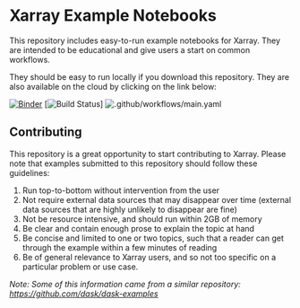 Xarray Example Notebooks
========================

This repository includes easy-to-run example notebooks for Xarray.
They are intended to be educational and give users a start on common workflows.

They should be easy to run locally if you download this repository.
They are also available on the cloud by clicking on the link below:

[![Binder](https://mybinder.org/badge.svg)](https://mybinder.org/v2/gh/xarray-contrib/xarray-tutorial/master) [![Build Status](https://travis-ci.org/xarray-contrib/xarray-tutorial.svg?branch=master)]
![.github/workflows/main.yaml](https://github.com/xarray-contrib/xarray-tutorial/workflows/.github/workflows/main.yaml/badge.svg)

Contributing
------------

This repository is a great opportunity to start contributing to Xarray.
Please note that examples submitted to this repository should follow these
guidelines:

1.  Run top-to-bottom without intervention from the user
2.  Not require external data sources that may disappear over time
    (external data sources that are highly unlikely to disappear are fine)
3.  Not be resource intensive, and should run within 2GB of memory
4.  Be clear and contain enough prose to explain the topic at hand
5.  Be concise and limited to one or two topics, such that a reader can
    get through the example within a few minutes of reading
6.  Be of general relevance to Xarray users, and so not too specific on a
    particular problem or use case.

*Note: Some of this information came from a similar repository: https://github.com/dask/dask-examples*
